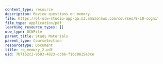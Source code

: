 ```yaml
---
content_type: resource
description: Review questions on memory.
file: https://ol-ocw-studio-app-qa.s3.amazonaws.com/courses/9-10-cognitive-neuroscience-spring-2006/7b7152c295834823ccb6f16c8815e3ce_rq_memory_2.pdf
file_type: application/pdf
learning_resource_types: []
ocw_type: OCWFile
parent_title: Study Materials
parent_type: CourseSection
resourcetype: Document
title: rq_memory_2.pdf
uid: 7b7152c2-9583-4823-ccb6-f16c8815e3ce
---
```

